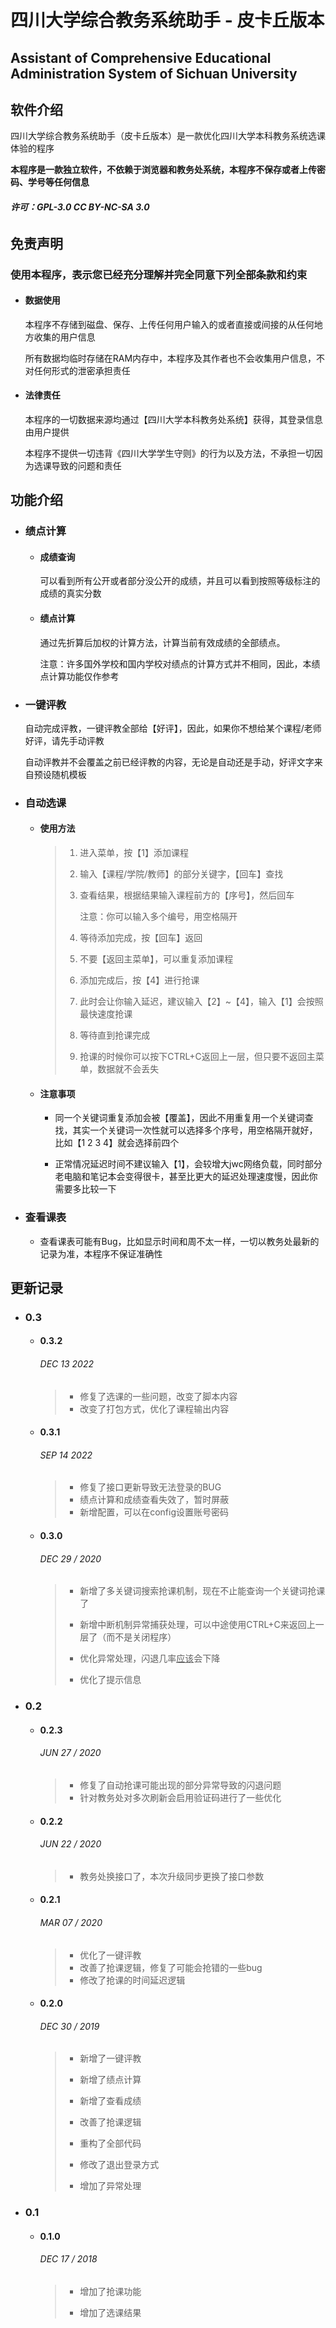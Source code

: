 # 四川大学综合教务系统助手 - 皮卡丘版本

## Assistant of Comprehensive Educational Administration System of Sichuan University

## 软件介绍

四川大学综合教务系统助手（皮卡丘版本）是一款优化四川大学本科教务系统选课体验的程序

**本程序是一款独立软件，不依赖于浏览器和教务处系统，本程序不保存或者上传密码、学号等任何信息**

###### **许可：GPL-3.0  CC BY-NC-SA 3.0**

## 免责声明

### 	使用本程序，表示您已经充分理解并完全同意下列全部条款和约束

- #### 数据使用

  本程序不存储到磁盘、保存、上传任何用户输入的或者直接或间接的从任何地方收集的用户信息

  所有数据均临时存储在RAM内存中，本程序及其作者也不会收集用户信息，不对任何形式的泄密承担责任

- #### 法律责任

  本程序的一切数据来源均通过【四川大学本科教务处系统】获得，其登录信息由用户提供

  本程序不提供一切违背《四川大学学生守则》的行为以及方法，不承担一切因为选课导致的问题和责任

## 功能介绍

- ### 绩点计算

  - #### 成绩查询

    可以看到所有公开或者部分没公开的成绩，并且可以看到按照等级标注的成绩的真实分数

  - #### 绩点计算

    通过先折算后加权的计算方法，计算当前有效成绩的全部绩点。

    注意：许多国外学校和国内学校对绩点的计算方式并不相同，因此，本绩点计算功能仅作参考

- ### 一键评教

  自动完成评教，一键评教全部给【好评】，因此，如果你不想给某个课程/老师好评，请先手动评教

  自动评教并不会覆盖之前已经评教的内容，无论是自动还是手动，好评文字来自预设随机模板

- ### 自动选课

  - #### 使用方法

    > 1. 进入菜单，按【1】添加课程
    >
    > 2. 输入【课程/学院/教师】的部分关键字，【回车】查找
    >
    > 3. 查看结果，根据结果输入课程前方的【序号】，然后回车
    >
    >    注意：你可以输入多个编号，用空格隔开
    >
    > 4. 等待添加完成，按【回车】返回
    >
    > 5. 不要【返回主菜单】，可以重复添加课程
    >
    > 6. 添加完成后，按【4】进行抢课
    >
    > 7. 此时会让你输入延迟，建议输入【2】~【4】，输入【1】会按照最快速度抢课
    >
    > 8. 等待直到抢课完成
    >
    > 9. 抢课的时候你可以按下CTRL+C返回上一层，但只要不返回主菜单，数据就不会丢失

  - #### 注意事项

    - 同一个关键词重复添加会被【覆盖】，因此不用重复用一个关键词查找，其实一个关键词一次性就可以选择多个序号，用空格隔开就好，比如【1 2 3 4】就会选择前四个

    - 正常情况延迟时间不建议输入【1】，会较增大jwc网络负载，同时部分老电脑和笔记本会变得很卡，甚至比更大的延迟处理速度慢，因此你需要多比较一下

- ### 查看课表

  - 查看课表可能有Bug，比如显示时间和周不太一样，一切以教务处最新的记录为准，本程序不保证准确性

## 更新记录

- ### 0.3

  - #### 0.3.2

    ###### DEC 13 2022

    > - 修复了选课的一些问题，改变了脚本内容
    > - 改变了打包方式，优化了课程输出内容
    >

  - #### 0.3.1

    ###### SEP 14 2022

    > - 修复了接口更新导致无法登录的BUG
    > - 绩点计算和成绩查看失效了，暂时屏蔽
    > - 新增配置，可以在config设置账号密码
    >

  - #### 0.3.0 

    ###### DEC 29 / 2020

    > - 新增了多关键词搜索抢课机制，现在不止能查询一个关键词抢课了
    >
    > - 新增中断机制异常捕获处理，可以中途使用CTRL+C来返回上一层了（而不是关闭程序）
    >
    > - 优化异常处理，闪退几率<u>应该</u>会下降
    >
    > - 优化了提示信息

- ### 0.2

  - #### 0.2.3

    ###### JUN 27 / 2020

    > - 修复了自动抢课可能出现的部分异常导致的闪退问题
    > - 针对教务处对多次刷新会启用验证码进行了一些优化

  - #### 0.2.2

    ###### JUN 22 / 2020

    > - 教务处换接口了，本次升级同步更换了接口参数

  - #### 0.2.1

    ###### MAR 07 / 2020

    > - 优化了一键评教
    > - 改善了抢课逻辑，修复了可能会抢错的一些bug
    > - 修改了抢课的时间延迟逻辑
  - #### 0.2.0

    ###### DEC 30 / 2019

    > - 新增了一键评教
    >
    > - 新增了绩点计算
    >
    > - 新增了查看成绩
    >
    > - 改善了抢课逻辑
    >
    > - 重构了全部代码
    >
    > - 修改了退出登录方式
    >
    > - 增加了异常处理

- ### 0.1

  - #### 0.1.0

    ###### DEC 17 / 2018

    > - 增加了抢课功能
    >
    > - 增加了选课结果
    >

